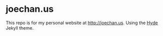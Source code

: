# joechan.us

This repo is for my personal website at http://joechan.us. Using the [Hyde](http://hyde.getpoole.com) Jekyll theme.
